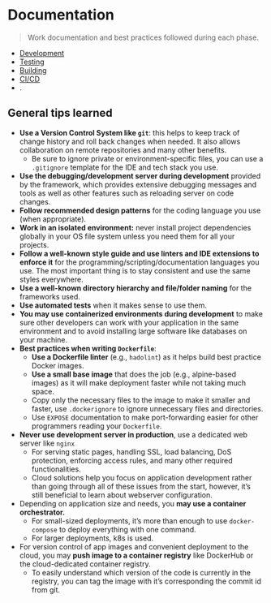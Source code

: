 # Documentation

> Work documentation and best practices followed during each phase.

- [Development](./1-development.md)
- [Testing](./2-testing.md)
- [Building](3-building.md)
- [CI/CD](./4-CICD.md)
- .



## General tips learned

- **Use a Version Control System like `git`**: this helps to keep track of change history and roll back changes when needed. It also allows collaboration on remote repositories and many other benefits.
  - Be sure to ignore private or environment-specific files, you can use a `.gitignore` template for the IDE and tech stack you use.
- **Use the debugging/development server during development** provided by the framework, which provides extensive debugging messages and tools as well as other features such as reloading server on code changes.
- **Follow recommended design patterns** for the coding language you use (when appropriate).
- **Work in an isolated environment:** never install project dependencies globally in your OS file system unless you need them for all your projects.
- **Follow a well-known style guide and use linters and IDE extensions to enforce it** for the programming/scripting/documentation languages you use. The most important thing is to stay consistent and use the same styles everywhere.
- **Use a well-known directory hierarchy and file/folder naming** for the frameworks used.
- **Use automated tests** when it makes sense to use them.
- **You may use containerized environments during development** to make sure other developers can work with your application in the same environment and to avoid installing large software like databases on your machine.
- **Best practices when writing `Dockerfile`**:
  - **Use a Dockerfile linter** (e.g., `hadolint`) as it helps build best practice Docker images.
  - **Use a small base image** that does the job (e.g., alpine-based images) as it will make deployment faster while not taking much space.
  - Copy only the necessary files to the image to make it smaller and faster, use `.dockerignore` to ignore unnecessary files and directories.
  - Use `EXPOSE` documentation to make port-forwarding easier for other programmers reading your `Dockerfile`.
- **Never use development server in production**, use a dedicated web server like `nginx`
  - For serving static pages, handling SSL, load balancing, DoS protection, enforcing access rules, and many other required functionalities.
  - Cloud solutions help you focus on application development rather than going through all of these issues from the start, however, it’s still beneficial to learn about webserver configuration.
- Depending on application size and needs, you **may use a container orchestrator.**
  - For small-sized deployments, it’s more than enough to use `docker-compose` to deploy everything with one command.
  - For larger deployments, k8s is used.
- For version control of app images and convenient deployment to the cloud, you may **push image to a container registry** like DockerHub or the cloud-dedicated container registry.
  - To easily understand which version of the code is currently in the registry, you can tag the image with it’s corresponding the commit id from git.
